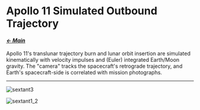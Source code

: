 # Apollo 11 Simulated Outbound Trajectory

#### _[&larr; Main](index.md)_

Apollo 11's translunar trajectory burn and lunar orbit insertion are simulated kinematically with velocity impulses and (Euler) integrated Earth/Moon gravity. The "camera" tracks the spacecraft's retrograde trajectory, and Earth's spacecraft-side is correlated with mission photographs.

---

![sextant3](https://github.com/user-attachments/assets/257a114a-067f-4667-9c18-8c9fdcbd4833)

![sextant1_2](https://github.com/user-attachments/assets/c7e733c4-6a2c-42f3-9ef4-337279f99da3)

